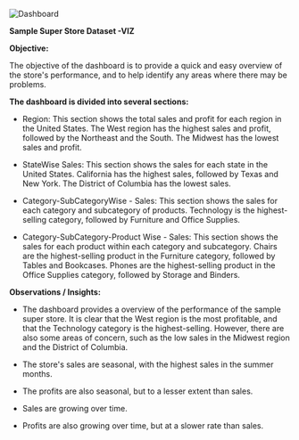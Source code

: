 
![Dashboard ](https://github.com/madaladharmateja/Tableau-Projects/assets/152619075/1207e746-8550-4e99-8d0f-a77c6e677237)

**Sample Super Store Dataset -VIZ**

**Objective:**

The objective of the dashboard is to provide a quick and easy overview of the store's performance, and to help identify any areas where there may be problems.

**The dashboard is divided into several sections:**

* Region: This section shows the total sales and profit for each region in the United States. The West region has the highest sales and 
  profit, followed by the Northeast and the South. The Midwest has the lowest sales and profit.

* StateWise Sales: This section shows the sales for each state in the United States. California has the highest sales, followed by Texas 
  and New York. The District of Columbia has the lowest sales.

* Category-SubCategoryWise - Sales: This section shows the sales for each category and subcategory of products.
  Technology is the highest-selling category, followed by Furniture and Office Supplies.

* Category-SubCategory-Product Wise - Sales: This section shows the sales for each product within each category and subcategory. Chairs 
  are the highest-selling product in the Furniture category, followed by Tables and Bookcases. Phones are the highest-selling product in 
  the Office Supplies category, followed by Storage and Binders.
  

**Observations / Insights:**

* The dashboard provides a overview of the performance of the sample super store. It is clear that the West region is the most 
  profitable, and that the Technology category is the highest-selling. However, there are also some areas of concern, such as the low 
  sales in the Midwest region and the District of Columbia.

* The store's sales are seasonal, with the highest sales in the summer months.

* The profits are also seasonal, but to a lesser extent than sales.

* Sales are growing over time.

* Profits are also growing over time, but at a slower rate than sales.
